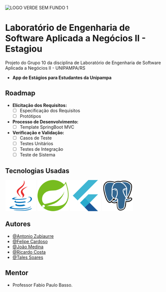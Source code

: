 
![LOGO VERDE SEM FUNDO 1](https://github.com/talessoares/estagiou/assets/107273355/f000a6c3-67ac-4643-987d-9ef946eaa566)

# Laboratório de Engenharia de Software Aplicada a Negócios II - Estagiou

Projeto do Grupo 10 da disciplina de Laboratório de Engenharia de Software Aplicada a Negócios II - UNIPAMPA/RS

- **App de Estágios para Estudantes da Unipampa**

## Roadmap

- **Elicitação dos Requisitos:**
    - [ ] Especificação dos Requisitos
    - [ ] Protótipos

- **Processo de Desenvolvimento:**
    - [ ] Template SpringBoot MVC

- **Verificação e Validação:**
    - [ ] Casos de Teste
    - [ ] Testes Unitários
    - [ ] Testes de Integração
    - [ ] Teste de Sistema

## Tecnologias Usadas
<div style="display: inline_block">


<img align="center" alt="Java" title="Java" height="100" width="100" src="https://raw.githubusercontent.com/devicons/devicon/master/icons/java/java-original.svg">
<img align="center" alt="Spring" title="Spring" height="100" width="100" src="https://raw.githubusercontent.com/devicons/devicon/master/icons/spring/spring-original.svg">
<img align="center" alt="Flutter" title="Flutter" height="100" width="100" src="https://raw.githubusercontent.com/devicons/devicon/master/icons/flutter/flutter-original.svg">
<img align="center" alt="Postgresql" title="Postgresql" height="100" width="100" src="https://raw.githubusercontent.com/devicons/devicon/master/icons/postgresql/postgresql-original.svg">

</div>


## Autores

- [@Antonio Zubiaurre](https://github.com/Francisco1669)
- [@Felipe Cardoso](https://www.github.com/FCardozera)
- [@João Medina](https://www.github.com/joaomedinap)
- [@Ricardo Costa](https://www.github.com/ricardolhc)
- [@Tales Soares](https://www.github.com/talessoares)

## Mentor

- Professor Fabio Paulo Basso.
